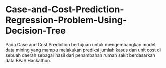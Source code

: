 # Case-and-Cost-Prediction-Regression-Problem-Using-Decision-Tree
Pada Case and Cost Prediction bertujuan untuk mengembangkan model data mining yang mampu melakukan prediksi jumlah kasus dan unit cost di sebuah daerah sebagai hasil dari penambahan rumah sakit berdasarkan data BPJS Hackathon. 
